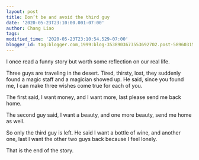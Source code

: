 ```yaml
---
layout: post
title: Don’t be and avoid the third guy
date: '2020-05-23T23:10:00.001-07:00'
author: Chang Liao
tags:
modified_time: '2020-05-23T23:10:54.529-07:00'
blogger_id: tag:blogger.com,1999:blog-3538903673553692702.post-5896031503874013906
---
```

I once read a funny story but worth some reflection on our real life.

Three guys are traveling in the desert. Tired, thirsty, lost, they suddenly found a magic staff and a magician showed up. He said, since you found me, I can make three wishes come true for each of you.

The first said, I want money, and I want more, last please send me back home.

The second guy said, I want a beauty, and one more beauty, send me home as well.

So only the third guy is left. He said I want a bottle of wine, and another one, last I want the other two guys back because I feel lonely.

That is the end of the story.